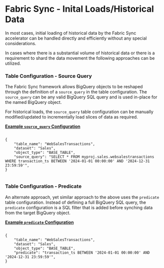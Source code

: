 # Fabric Sync - Inital Loads/Historical Data

In most cases, initial loading of historical data by the Fabric Sync accelerator can be handled directly and efficiently without any special considerations.

In cases where there is a substantial volume of historical data or there is a requirement to shard the data movement the following approaches can be utilized.

### Table Configuration - Source Query

The Fabric Sync framework allows BigQuery objects to be reshaped through the definition of a <code>source_query</code> in the table configuration. The <code>source_query</code> can be any valid BigQuery SQL query and is used in-place for the named BigQuery object.

For historical loads, the <code>source_query</code> table configuration can be manually modified/updated to incrementally load slices of data as required.

<b><u>Example <code>source_query</code> Configuration</u></b>

<code>
{
    "table_name": "WebSalesTransactions",
    "dataset": "Sales",
    "object_type": "BASE_TABLE",
    "source_query": "SELECT * FROM myproj.sales.websalestransactions WHERE transaction_ts BETWEEN '2024-01-01 00:00:00' AND '2024-12-31 23:59:59'",
}

</code>

### Table Configuration - Predicate

An alternate approach, yet similar approach to the above uses the <code>predicate</code> table configuration. Instead of defining a full BigQuery SQL query, the <code>predicate</code> configuration is a SQL filter that is added before synching data from the target BigQuery object.

<b><u>Example <code>predicate</code> Configuration</u></b>

<code>
{
    "table_name": "WebSalesTransactions",
    "dataset": "Sales",
    "object_type": "BASE_TABLE",
    "predicate": "transaction_ts BETWEEN '2024-01-01 00:00:00' AND '2024-12-31 23:59:59'",
}

</code>
